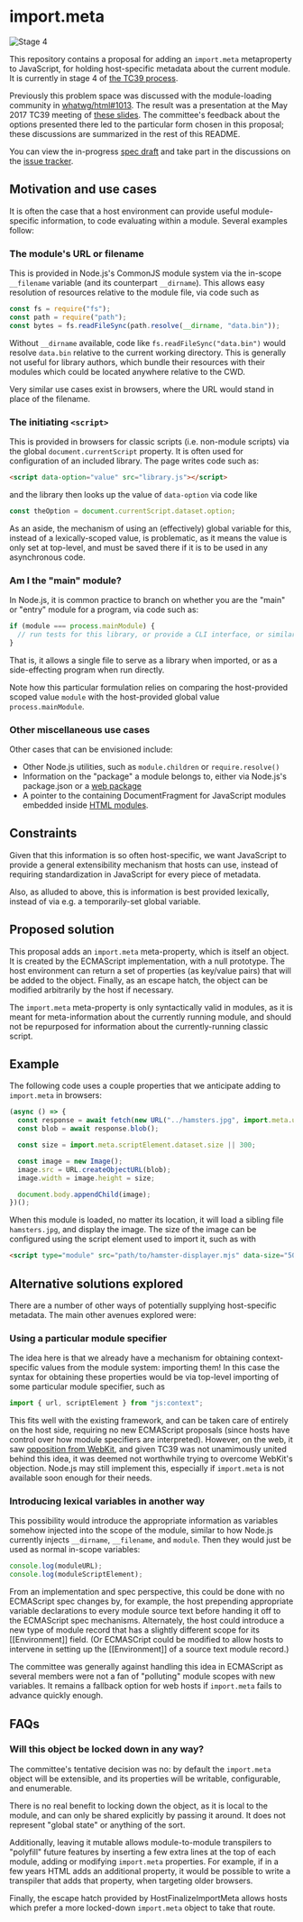 # import.meta

![Stage 4](https://badges.aleen42.com/src/tc39_5.svg)

This repository contains a proposal for adding an `import.meta` metaproperty to JavaScript, for holding host-specific metadata about the current module. It is currently in stage 4 of [the TC39 process](https://tc39.github.io/process-document/).

Previously this problem space was discussed with the module-loading community in [whatwg/html#1013](https://github.com/whatwg/html/issues/1013). The result was a presentation at the May 2017 TC39 meeting of [these slides](https://docs.google.com/presentation/d/1p1BGFY05-iCiop8yV0hNyWU41_wlwwfv6HIDkRNNIBQ/edit?usp=sharing). The committee's feedback about the options presented there led to the particular form chosen in this proposal; these discussions are summarized in the rest of this README.

You can view the in-progress [spec draft](https://tc39.github.io/proposal-import-meta/) and take part in the discussions on the [issue tracker](https://github.com/tc39/proposal-import-meta/issues).

## Motivation and use cases

It is often the case that a host environment can provide useful module-specific information, to code evaluating within a module. Several examples follow:

### The module's URL or filename

This is provided in Node.js's CommonJS module system via the in-scope `__filename` variable (and its counterpart `__dirname`). This allows easy resolution of resources relative to the module file, via code such as

```js
const fs = require("fs");
const path = require("path");
const bytes = fs.readFileSync(path.resolve(__dirname, "data.bin"));
```

Without `__dirname` available, code like `fs.readFileSync("data.bin")` would resolve `data.bin` relative to the current working directory. This is generally not useful for library authors, which bundle their resources with their modules which could be located anywhere relative to the CWD.

Very similar use cases exist in browsers, where the URL would stand in place of the filename.

### The initiating `<script>`

This is provided in browsers for classic scripts (i.e. non-module scripts) via the global `document.currentScript` property. It is often used for configuration of an included library. The page writes code such as:

```html
<script data-option="value" src="library.js"></script>
```

and the library then looks up the value of `data-option` via code like

```js
const theOption = document.currentScript.dataset.option;
```

As an aside, the mechanism of using an (effectively) global variable for this, instead of a lexically-scoped value, is problematic, as it means the value is only set at top-level, and must be saved there if it is to be used in any asynchronous code.

### Am I the "main" module?

In Node.js, it is common practice to branch on whether you are the "main" or "entry" module for a program, via code such as:

```js
if (module === process.mainModule) {
  // run tests for this library, or provide a CLI interface, or similar
}
```

That is, it allows a single file to serve as a library when imported, or as a side-effecting program when run directly.

Note how this particular formulation relies on comparing the host-provided scoped value `module` with the host-provided global value `process.mainModule`.

### Other miscellaneous use cases

Other cases that can be envisioned include:

- Other Node.js utilities, such as `module.children` or `require.resolve()`
- Information on the "package" a module belongs to, either via Node.js's package.json or a [web package](https://github.com/dimich-g/webpackage)
- A pointer to the containing DocumentFragment for JavaScript modules embedded inside [HTML modules](https://docs.google.com/presentation/d/1ksnC9Qr3c8RwbDyo1G8ZZSVOEfXpnfQsTHhR5ny9Wk4/edit#slide=id.g1c508fcb31_0_17).

## Constraints

Given that this information is so often host-specific, we want JavaScript to provide a general extensibility mechanism that hosts can use, instead of requiring standardization in JavaScript for every piece of metadata.

Also, as alluded to above, this is information is best provided lexically, instead of via e.g. a temporarily-set global variable.

## Proposed solution

This proposal adds an `import.meta` meta-property, which is itself an object. It is created by the ECMAScript implementation, with a null prototype. The host environment can return a set of properties (as key/value pairs) that will be added to the object. Finally, as an escape hatch, the object can be modified arbitrarily by the host if necessary.

The `import.meta` meta-property is only syntactically valid in modules, as it is meant for meta-information about the currently running module, and should not be repurposed for information about the currently-running classic script.

## Example

The following code uses a couple properties that we anticipate adding to `import.meta` in browsers:

```js
(async () => {
  const response = await fetch(new URL("../hamsters.jpg", import.meta.url));
  const blob = await response.blob();

  const size = import.meta.scriptElement.dataset.size || 300;

  const image = new Image();
  image.src = URL.createObjectURL(blob);
  image.width = image.height = size;

  document.body.appendChild(image);
})();
```

When this module is loaded, no matter its location, it will load a sibling file `hamsters.jpg`, and display the image. The size of the image can be configured using the script element used to import it, such as with

```html
<script type="module" src="path/to/hamster-displayer.mjs" data-size="500"></script>
```

## Alternative solutions explored

There are a number of other ways of potentially supplying host-specific metadata. The main other avenues explored were:

### Using a particular module specifier

The idea here is that we already have a mechanism for obtaining context-specific values from the module system: importing them! In this case the syntax for obtaining these properties would be via top-level importing of some particular module specifier, such as

```js
import { url, scriptElement } from "js:context";
```

This fits well with the existing framework, and can be taken care of entirely on the host side, requiring no new ECMAScript proposals (since hosts have control over how module specifiers are interpreted). However, on the web, it saw [opposition from WebKit](https://github.com/whatwg/html/issues/1013#issuecomment-281863721), and given TC39 was not unamimously united behind this idea, it was deemed not worthwhile trying to overcome WebKit's objection. Node.js may still implement this, especially if `import.meta` is not available soon enough for their needs.

### Introducing lexical variables in another way

This possibility would introduce the appropriate information as variables somehow injected into the scope of the module, similar to how Node.js currently injects `__dirname`, `__filename`, and `module`. Then they would just be used as normal in-scope variables:

```js
console.log(moduleURL);
console.log(moduleScriptElement);
```

From an implementation and spec perspective, this could be done with no ECMAScript spec changes by, for example, the host prepending appropriate variable declarations to every module source text before handing it off to the ECMAScript spec mechanisms. Alternately, the host could introduce a new type of module record that has a slightly different scope for its [[Environment]] field. (Or ECMASCript could be modified to allow hosts to intervene in setting up the [[Environment]] of a source text module record.)

The committee was generally against handling this idea in ECMAScript as several members were not a fan of "polluting" module scopes with new variables. It remains a fallback option for web hosts if `import.meta` fails to advance quickly enough.

## FAQs

### Will this object be locked down in any way?

The committee's tentative decision was no: by default the `import.meta` object will be extensible, and its properties will be writable, configurable, and enumerable.

There is no real benefit to locking down the object, as it is local to the module, and can only be shared explicitly by passing it around. It does not represent "global state" or anything of the sort.

Additionally, leaving it mutable allows module-to-module transpilers to "polyfill" future features by inserting a few extra lines at the top of each module, adding or modifying `import.meta` properties. For example, if in a few years HTML adds an additional property, it would be possible to write a transpiler that adds that property, when targeting older browsers.

Finally, the escape hatch provided by HostFinalizeImportMeta allows hosts which prefer a more locked-down `import.meta` object to take that route.
